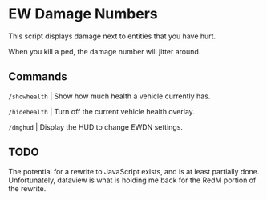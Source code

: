 # EW Damage Numbers

This script displays damage next to entities that you have hurt.

When you kill a ped, the damage number will jitter around.

## Commands

`/showhealth` | Show how much health a vehicle currently has.

`/hidehealth` | Turn off the current vehicle health overlay.

`/dmghud` | Display the HUD to change EWDN settings.

## TODO

The potential for a rewrite to JavaScript exists, and is at least partially done. Unfortunately, dataview is what is holding me back for the RedM portion of the rewrite.

